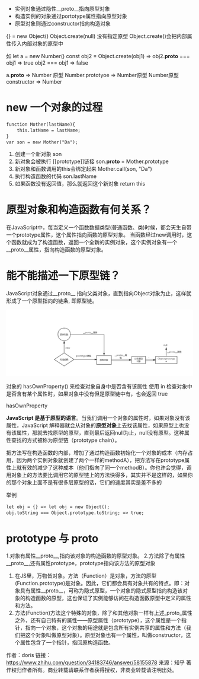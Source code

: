 

- 实例对象通过隐性__proto__指向原型对象
- 构造实例的对象通过portotype属性指向原型对象
- 原型对象则通过constructor指向构造对象

{} = new Object()
Object.create(null) 没有指定原型
Object.create()会把内部属性传入内部对象的原型中

如 let a = new Number()
const obj2 = Object.create(obj1)
=> obj2.__proto__ === obj1 => true
obj2 === obj1 => false

a.__proto__ => Number 原型
Number.prototyoe => Number原型
Number原型 constructor => Number

# new 一个对象的过程
```
function Mother(lastName){
    this.latName = lastName;
}
var son = new Mother("Da");
```
1. 创建一个新对象 son
2. 新对象会被执行 [[prototype]]链接 son.__proto__ = Mother.prototype
3. 新对象和函数调用的this会绑定起来 Mother.call(son, "Da")
4. 执行构造函数的代码 son.lastName
5. 如果函数没有返回值，那么就返回这个新对象 return this

# 原型对象和构造函数有何关系？
在JavaScript中，每当定义一个函数数据类型(普通函数、类)时候，都会天生自带一个prototype属性，这个属性指向函数的原型对象。
当函数经过new调用时，这个函数就成为了构造函数，返回一个全新的实例对象，这个实例对象有一个__proto__属性，指向构造函数的原型对象。

# 能不能描述一下原型链？
JavaScript对象通过__proto__ 指向父类对象，直到指向Object对象为止，这样就形成了一个原型指向的链条, 即原型链。

![image](https://github.com/leo0807/Web-Learner/blob/master/images/原型链.png)

对象的 hasOwnProperty() 来检查对象自身中是否含有该属性
使用 in 检查对象中是否含有某个属性时，如果对象中没有但是原型链中有，也会返回 true

hasOwnProperty


**JavaScript 是基于原型的语言**。当我们调用一个对象的属性时，如果对象没有该属性，JavaScript 解释器就会从对象的**原型对象**上去找该属性，如果原型上也没有该属性，那就去找原型的原型，直到最后返回null为止，null没有原型。这种属性查找的方式被称为原型链（prototype chain）。

把方法写在构造函数的内部，增加了通过构造函数初始化一个对象的成本（内存占用，因为两个实例对象就创建了两个一样的methodA），把方法写在prototype属性上就有效的减少了这种成本（他们指向了同一个methodB）。你也许会觉得，调用对象上的方法要比调用它的原型链上的方法快得多，其实并不是这样的，如果你的那个对象上面不是有很多层原型的话，它们的速度其实是差不多的

举例
```
let obj = {} => let obj = new Object();
obj.toString === Object.prototype.toString; => true; 
```

# prototype 与 __proto__

1.对象有属性__proto__,指向该对象的构造函数的原型对象。
2.方法除了有属性__proto__,还有属性prototype，prototype指向该方法的原型对象

1. 在JS里，万物皆对象。方法（Function）是对象，方法的原型(Function.prototype)是对象。因此，它们都会具有对象共有的特点。即：对象具有属性__proto__，可称为隐式原型，一个对象的隐式原型指向构造该对象的构造函数的原型，这也保证了实例能够访问在构造函数原型中定义的属性和方法。
2. 方法(Function)方法这个特殊的对象，除了和其他对象一样有上述_proto_属性之外，还有自己特有的属性——原型属性（prototype），这个属性是一个指针，指向一个对象，这个对象的用途就是包含所有实例共享的属性和方法（我们把这个对象叫做原型对象）。原型对象也有一个属性，叫做constructor，这个属性包含了一个指针，指回原构造函数。

作者：doris
链接：https://www.zhihu.com/question/34183746/answer/58155878
来源：知乎
著作权归作者所有。商业转载请联系作者获得授权，非商业转载请注明出处。